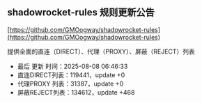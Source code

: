 ## shadowrocket-rules 规则更新公告

[https://github.com/GMOogway/shadowrocket-rules](https://github.com/GMOogway/shadowrocket-rules)

提供全面的直连（DIRECT）、代理（PROXY）、屏蔽（REJECT）列表
- 最后 更新 时间：2025-08-08 06:46:33
- 直连DIRECT列表：119441，update +0
- 代理PROXY 列表：31387，update +0
- 屏蔽REJECT列表：134612，update +468